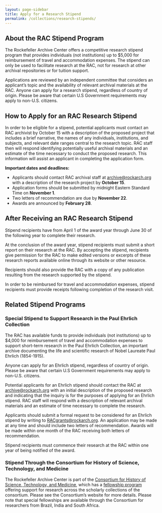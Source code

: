 ```yaml
---
layout: page-sidebar
title: Apply for a Research Stipend
permalink: /collections/research-stipends/
---
```


## About the RAC Stipend Program

The Rockefeller Archive Center offers a competitive research stipend program that provides individuals (not institutions) up to $5,000 for reimbursement of travel and accommodation expenses.  The stipend can only be used to facilitate research at the RAC, not for research at other archival repositories or for tuition support.

Applications are reviewed by an independent committee that considers an applicant’s topic and the availability of relevant archival materials at the RAC. Anyone can apply for a research stipend, regardless of country of origin. Please be aware that certain U.S Government requirements may apply to non-U.S. citizens.

## How to Apply for an RAC Research Stipend

In order to be eligible for a stipend, potential applicants must contact an RAC archivist by October 15 with a description of the proposed project that includes a brief narrative, the names of any individuals, institutions, and subjects, and relevant date ranges central to the research topic. RAC staff then will respond identifying potentially useful archival materials and an estimate of the time necessary to conduct the proposed research. This information will assist an applicant in completing the application form.

**Important dates and deadlines:**

-   Applicants should contact RAC archival staff at [archive@rockarch.org](mailto:archive@rockarch.org) with a description of the research project by **October 15**.
-	Application forms should be submitted by midnight Eastern Standard Time on **November 1**.
-	Two letters of recommendation are due by **November 22**.
-	Awards are announced by **February 28**.


<!-- <button class="rac-orange-button">I've read the requirements and want to submit an application</button> -->

## After Receiving an RAC Research Stipend

Stipend recipients have from April 1 of the award year through June 30 of the following year to complete their research.

At the conclusion of the award year, stipend recipients must submit a short report on their research at the RAC. By accepting the stipend, recipients give permission for the RAC to make edited versions or excerpts of these research reports available online through its website or other resource.

Recipients should also provide the RAC with a copy of any publication resulting from the research supported by the stipend.

In order to be reimbursed for travel and accommodation expenses, stipend recipients must provide receipts following completion of the research visit.

## Related Stipend Programs

### Special Stipend to Support Research in the Paul Ehrlich Collection

The RAC has available funds to provide individuals (not institutions) up to $4,000 for reimbursement of travel and accommodation expenses to support short-term research in the Paul Ehrlich Collection, an important archive documenting the life and scientific research of Nobel Laureate Paul Ehrlich (1854-1915).

Anyone can apply for an Ehrlich stipend, regardless of country of origin. Please be aware that certain U.S Government requirements may apply to non-U.S. citizens.

Potential applicants for an Ehrlich stipend should contact the RAC at [archive@rockarch.org](mailto:archive@rockarch.org) with an initial description of the proposed research and indicating that the inquiry is for the purposes of applying for an Ehrlich stipend. RAC staff will respond with a description of relevant archival materials and an estimate of time necessary to complete the research.

Applicants should submit a formal request to be considered for an Ehrlich stipend by writing to [RACgrants@rockarch.org](mailto:RACgrants@rockarch.org). An application may be made at any time and should include two letters of recommendation. Awards will be made within one month of the RAC receiving both letters of recommendation.

Stipend recipients must commence their research at the RAC within one year of being notified of the award.

### Stipend Through the Consortium for History of Science, Technology, and Medicine

The Rockefeller Archive Center is part of the [Consortium for History of Science, Technology, and Medicine](https://www.chstm.org/), which has a [fellowship program](https://www.chstm.org/fellowships/chstm-fellowships)
offering support for research across the scholarly collections of the consortium. Please see the Consortium’s website for more details.  Please note that special fellowships are available through the Consortium for researchers from Brazil, India and South Africa.
